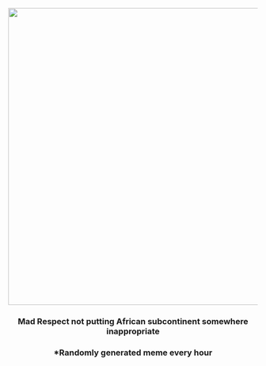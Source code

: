 <p align="center">
        <img src="https://i.redd.it/q768c9o6fg391.jpg" width="600" height="600">
        </p>
        <h3 align="center">Mad Respect not putting African subcontinent somewhere inappropriate</h3>
        <h3 align="center">*Randomly generated meme every hour</h3>
    